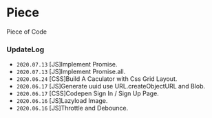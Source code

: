 # Piece

Piece of Code

### UpdateLog

- `2020.07.13` [JS]Implement Promise.
- `2020.07.13` [JS]Implement Promise.all.
- `2020.06.24` [CSS]Build A Caculator with Css Grid Layout.
- `2020.06.17` [JS]Generate uuid use URL.createObjectURL and Blob.
- `2020.06.17` [CSS]Codepen Sign In / Sign Up Page.
- `2020.06.16` [JS]Lazyload Image.
- `2020.06.16` [JS]Throttle and Debounce.
